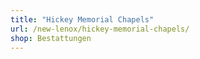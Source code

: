 ```yaml
---
title: "Hickey Memorial Chapels"
url: /new-lenox/hickey-memorial-chapels/
shop: Bestattungen
---
```

